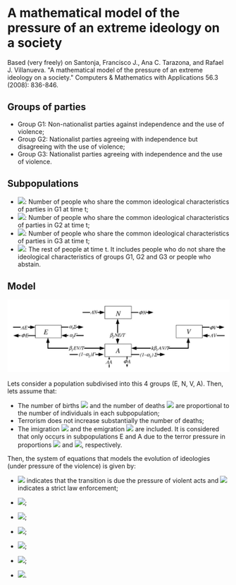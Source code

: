 # A mathematical model of the pressure of an extreme ideology on a society

Based (very freely) on Santonja, Francisco J., Ana C. Tarazona, and Rafael J. Villanueva. "A mathematical model of the pressure of an extreme ideology on a society." Computers & Mathematics with Applications 56.3 (2008): 836-846.

## Groups of parties

- Group G1: Non-nationalist parties against independence and the use of violence;
- Group G2: Nationalist parties agreeing with independence but disagreeing with the use of violence;
- Group G3: Nationalist parties agreeing with independence and the use of violence.

## Subpopulations

- <img src="https://render.githubusercontent.com/render/math?math=E\left ( t \right )">: Number of people who share the common ideological characteristics of parties in G1 at time t;
- <img src="https://render.githubusercontent.com/render/math?math=N\left ( t \right )">: Number of people who share the common ideological characteristics of parties in G2 at time t;
- <img src="https://render.githubusercontent.com/render/math?math=V\left ( t \right )">: Number of people who share the common ideological characteristics of parties in G3 at time t;
- <img src="https://render.githubusercontent.com/render/math?math=A\left ( t \right )">: The rest of people at time t. It includes people who do not share the ideological characteristics of groups G1, G2 and G3 or people who abstain.

## Model

![](images/diagram.png)

Lets consider a population subdivised into this 4 groups (E, N, V, A). Then, lets assume that:

- The number of births <img src="https://render.githubusercontent.com/render/math?math=\Lambda\left ( t \right )"> and the number of deaths <img src="https://render.githubusercontent.com/render/math?math=\Phi\left ( t \right )"> are proportional to the number of individuals in each subpopulation;
- Terrorism does not increase substantially the number of deaths;
- The imigration <img src="https://render.githubusercontent.com/render/math?math=\Gamma\left ( t \right )"> and the emigration <img src="https://render.githubusercontent.com/render/math?math=\Sigma\left ( t \right )"> are included. It is considered that only occurs in subpopulations E and A due to the terror pressure in proportions <img src="https://render.githubusercontent.com/render/math?math=\alpha_{1}"> and <img src="https://render.githubusercontent.com/render/math?math=\alpha_{2}">, respectively.

Then, the system of equations that models the evolution of ideologies (under pressure of the violence) is given by:

- <img src="https://render.githubusercontent.com/render/math?math=\beta_{1} > 0"> indicates that the transition is due the pressure of violent acts and <img src="https://render.githubusercontent.com/render/math?math=\beta_{1} < 0"> indicates a strict law enforcement;
- <img src="https://render.githubusercontent.com/render/math?math=k > 0">;
- <img src="https://render.githubusercontent.com/render/math?math=E'\left ( t \right ) = \Lambda\left ( t \right )E\left ( t \right ) + \alpha_{2}\Gamma\left ( t \right ) - \beta_{1}E\left ( t \right )\frac{V\left ( t \right )}{T\left ( t \right )} - \Phi\left ( t \right )E\left ( t \right ) - \alpha_{1}\Sigma\left ( t \right )">;
- <img src="https://render.githubusercontent.com/render/math?math=N'\left ( t \right ) = \Lambda\left ( t \right )N\left ( t \right ) - \beta_{2}N\left ( t \right )\frac{E\left ( t \right )}{T\left ( t \right )} - \Phi\left ( t \right )N\left ( t \right )">;
- <img src="https://render.githubusercontent.com/render/math?math=V'\left ( t \right ) = \Lambda\left ( t \right )V\left ( t \right ) + k\beta_{1}A\left ( t \right )\frac{V\left ( t \right )}{T\left ( t \right )} - \Phi\left ( t \right )V\left ( t \right )">;

- <img src="https://render.githubusercontent.com/render/math?math=A'\left ( t \right ) = \Lambda\left ( t \right )A\left ( t \right ) + \left ( 1 - \alpha_{2} \right ) \Gamma \left ( t \right ) + \beta_{1}E\left ( t \right )\frac{V\left ( t \right )}{T\left ( t \right )} + \beta_{2}N\left ( t \right )\frac{E\left ( t \right )}{T\left ( t \right )} - k\beta_{1}A\left ( t \right )\frac{V\left ( t \right )}{T\left ( t \right )} - \Phi\left ( t \right )A\left ( t \right ) - \left ( 1 - \alpha_{1} \right ) \Sigma \left ( t \right )">;

- <img src="https://render.githubusercontent.com/render/math?math=T\left ( t \right ) = E\left ( t \right ) + N\left ( t \right ) + V\left ( t \right ) + A\left ( t \right )">.
